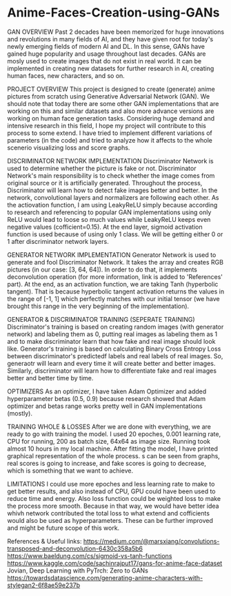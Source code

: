# Anime-Faces-Creation-using-GANs

GAN OVERVIEW
Past 2 decades have been memorized for huge innovations and revolutions in many fields of AI, and they have given root for today's newly emerging fields of modern AI and DL. In this sense, GANs have gained huge popularity and usage throughout last decades. GANs are mosly used to create images that do not exist in real world. It can be implemented in creating new datasets for further research in AI, creating human faces, new characters, and so on. 

PROJECT OVERVIEW
This project is designed to create (generate) anime pictures from scratch using Generative Adversarial Network (GAN). We should note that today there are some other GAN implementations that are working on this and similar datasets and also more advance versions are working on human face generation tasks. Considering huge demand and intensive research in this field, I hope my project will contribute to this process to some extend. I have tried to implement different variations of parameters (in the code) and tried to analyze how it affects to the whole scenerio visualizing loss and score graphs.

DISCRIMINATOR NETWORK IMPLEMENTATION
Discriminator Network is used to determine whether the picture is fake or not. Discriminator Network's main responsibility is to check whether the image comes from original source or it is artificially generated. Throughout the process, Discriminator will learn how to detect fake images better and better. In the network, convolutional layers and normalizers are following each other. As the actiovation function, I am using LeakyReLU simply because according to research and referencing to popular GAN implementations using only ReLU would lead to loose so much values while LeakyReLU keeps even negative values (cofficient=0.15). At the end layer, sigmoid activation function is used because of using only 1 class. We will be getting either 0 or 1 after discriminator network layers.

GENERATOR NETWORK IMPLEMENTATION
Generator Network is used to generate and fool Discriminator Network. It takes the array and creates RGB pictures (in our case: [3, 64, 64]). In order to do that, it implements deconvolution operation (for more information, link is added to 'References' part). At the end, as an activation function, we are taking Tanh (hyperbolic tangent). That is because hyperbolic tangent activation returns the values in the range of [-1, 1] which perfectly matches with our initial tensor (we have brought this range in the very beginning of the implementation). 

GENERATOR & DISCRIMINATOR TRAINING (SEPERATE TRAINING)
Discriminator's training is based on creating random images (with generator network) and labeling them as 0, putting real images as labeling them as 1 and to make discriminator learn that how fake and real image should look like. Generator's training is based on calculating Binary Cross Entropy Loss between discriminator's predictedf labels and real labels of real images. So, generaotr will learn and every time it will create better and better images. Similarly, discriminator will learn how to differentiate fake and real images better and better time by time.

OPTIMIZERS
As an optimizer, I have taken Adam Optimizer and added hyperparameter betas (0.5, 0.9) because research showed that Adam optimizer and betas range works pretty well in GAN implementations (mostly). 

TRAINING WHOLE & LOSSES
After we are done with everything, we are ready to go with training the model. I used 20 epoches, 0.001 learning rate, CPU for running, 200 as batch size, 64x64 as image size. Running took almost 10 hours in my local machine. After fitting the model, I have printed graphical representation of the whole process. s can be seen from graphs, real scores is going to increase, and fake scores is going to decrease, which is something that we want to achieve.

LIMITATIONS
I could use more epoches and less learning rate to make to get better results, and also instead of CPU, GPU could have been used to reduce time and energy. Also loss function could be weighted loss to make the process more smooth. Because in that way, we would have better idea whivh network contributed the total loss to what extend and cofficients would also be used as hyperparameters. These can be further improved and might be future scope of this work.



References & Useful links:
https://medium.com/@marsxiang/convolutions-transposed-and-deconvolution-6430c358a5b6
https://www.baeldung.com/cs/sigmoid-vs-tanh-functions
https://www.kaggle.com/code/sachinrajput17/gans-for-anime-face-dataset
Jovian, Deep Learning with PyTrch: Zero to GANs
https://towardsdatascience.com/generating-anime-characters-with-stylegan2-6f8ae59e237b

